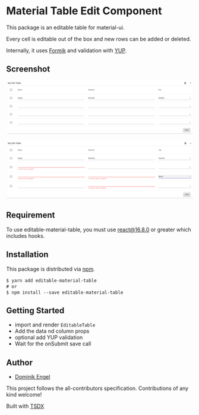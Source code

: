 # Material Table Edit Component

This package is an editable table for material-ui.

Every cell is editable out of the box and new rows can be added or deleted.

Internally, it uses [Formik](https://github.com/jaredpalmer/formik) and validation with [YUP](https://github.com/jquense/yup).

## Screenshot

![Example Display](screenshot_01.png)

![Validation example](screenshot_02.png)

## Requirement

To use editable-material-table, you must use react@16.8.0 or greater which includes hooks.

## Installation

This package is distributed via [npm](https://www.npmjs.com/package/editable-material-table).

```
$ yarn add editable-material-table
# or
$ npm install --save editable-material-table
```

## Getting Started

- import and render `EditableTable`
- Add the data nd column props
- optional add YUP validation
- Wait for the onSubmit save call

## Author

- [Dominik Engel](https://github.com/Domino987)

This project follows the all-contributors specification. Contributions of any kind welcome!

Built with [TSDX](https://github.com/jaredpalmer/tsdx)